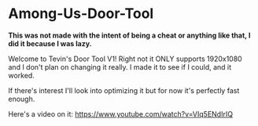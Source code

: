 # Among-Us-Door-Tool
**This was not made with the intent of being a cheat or anything like that, I did it because I was lazy.**

Welcome to Tevin's Door Tool V1!
Right not it ONLY supports 1920x1080 and I don't plan on changing it really.
I made it to see if I could, and it worked.

If there's interest I'll look into optimizing it but for now it's perfectly fast enough.

Here's a video on it:
https://www.youtube.com/watch?v=VIq5ENdIrIQ
